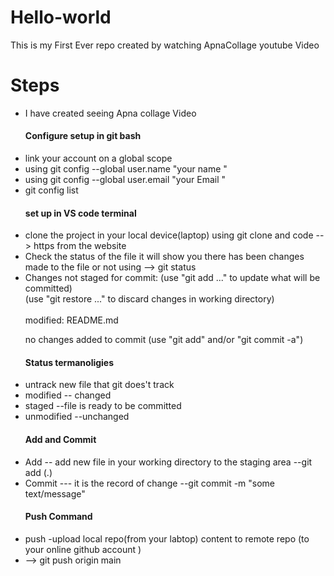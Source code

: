 # Hello-world
This is my First Ever repo created by watching ApnaCollage youtube Video 
<br>
<h1>Steps</h1>
<ul>
<li>I have created seeing Apna collage Video </li>
<h4> Configure setup in git bash   </h4>
<li>link your account on a global scope  </li>
<li>using git config --global user.name "your name " </li>
<li>using git config --global user.email "your Email " </li>
<li>git config list  </li>
<h4>set up in VS code terminal  </h4>
<li>clone the project in your local device(laptop)  using git clone and code --> https from the website  </li>
<li>Check the status of the file it will show you there has been changes made to the file or not using --> git status  </li>
<li>Changes not staged for commit:
  (use "git add <file>..." to update what will be committed) 
  <br>
  (use "git restore <file>..." to discard changes in working directory)
  <br>
      <br> <bold> modified:   README.md <bold>
<br>

 no changes added to commit (use "git add" and/or "git commit -a") </li>
 <h4> Status termanoligies  </h4>
 <li>untrack new file that git does't track </li>
 <li>modified -- changed </li>
 <li>staged --file is ready to be committed  </li>
 <li>unmodified --unchanged  </li>
 <h4> Add and Commit   </h4>
 <li> Add -- add new file in your working directory to the staging area --git add (.)  </li>
 <li>Commit  --- it is the record of change --git commit -m "some text/message"  </li>
 <h4> Push Command   </h4>
 <li>push -upload local repo(from your labtop) content to remote repo (to your online github account ) </li>
 <li>--> git push origin main </li>
</ul>
<br>
